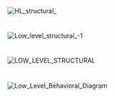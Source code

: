 ![HL_structural_](/uploads/9f6869628d68a47f6b8a9fe31def7dbc/HL_structural_.png)
# 
![Low_level_structural_-1](/uploads/71fbb54be9c7760f92080cc9889ba59a/Low_level_structural_-1.png)
# 
![LOW_LEVEL_STRUCTURAL](/uploads/5cd0532ee43b2bae365582e812fbf9b6/LOW_LEVEL_STRUCTURAL.png)
# 
![Low_Level_Behavioral_Diagram](/uploads/1e2fb761d00b2a92b3e8838f8b65724d/Low_Level_Behavioral_Diagram.png)

